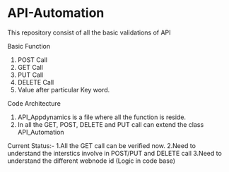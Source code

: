 # API-Automation
This repository consist of all the basic validations of API

Basic Function 

1. POST Call
2. GET Call
3. PUT Call
4. DELETE Call
5. Value after particular Key word.


Code Architecture 
1. API_Appdynamics is a file where all the function is reside.
2. In all the GET, POST, DELETE and PUT call can extend the class API_Automation 

Current Status:- 
1.All the GET call can be verified now.
2.Need to understand the interstics involve in POST/PUT and DELETE call 
3.Need to understand the different webnode id (Logic in code base)
